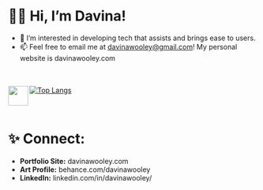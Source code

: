 # ✌🏾 Hi, I’m Davina!
- 👀 I’m interested in developing tech that assists and brings ease to users. 
- 📫 Feel free to email me at davinawooley@gmail.com!
My personal website is davinawooley.com
<br><br><br>
<img align = "left" width = "40" src = "https://github-readme-stats.vercel.app/api?username=davinawooley&theme=algolia&show_icons=true)](https://github.com/anuraghazra/github-readme-stats">


[![Top Langs](https://github-readme-stats.vercel.app/api/top-langs/?username=davinawooley&hide=coffeescript,ejs&theme=algolia)](https://github.com/anuraghazra/github-readme-stats)
<br><br><br>
# ✨ Connect: <br>

- <b>Portfolio Site:</b> davinawooley.com <br>
- <b>Art Profile:</b>  behance.com/davinawooley <br>
- <b>LinkedIn:</b>  linkedin.com/in/davinawooley/ <br>
